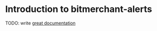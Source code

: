 # Introduction to bitmerchant-alerts

TODO: write [great documentation](http://jacobian.org/writing/great-documentation/what-to-write/)

